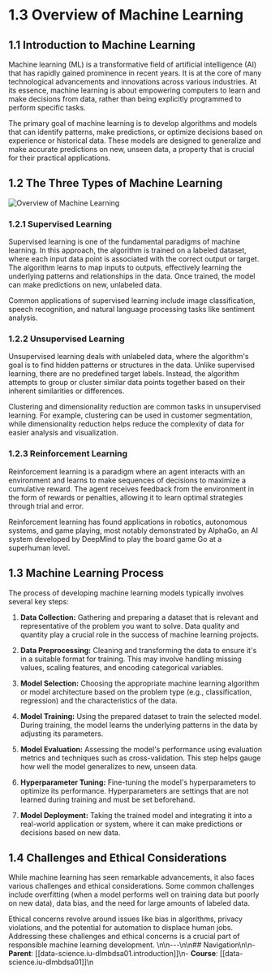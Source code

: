 # 1.3 Overview of Machine Learning

## 1.1 Introduction to Machine Learning

Machine learning (ML) is a transformative field of artificial intelligence (AI) that has rapidly gained prominence in recent years. It is at the core of many technological advancements and innovations across various industries. At its essence, machine learning is about empowering computers to learn and make decisions from data, rather than being explicitly programmed to perform specific tasks.

The primary goal of machine learning is to develop algorithms and models that can identify patterns, make predictions, or optimize decisions based on experience or historical data. These models are designed to generalize and make accurate predictions on new, unseen data, a property that is crucial for their practical applications.

## 1.2 The Three Types of Machine Learning

![Overview of Machine Learning](<Screenshot from 2023-09-27 17-50-27.png>)

### 1.2.1 Supervised Learning

Supervised learning is one of the fundamental paradigms of machine learning. In this approach, the algorithm is trained on a labeled dataset, where each input data point is associated with the correct output or target. The algorithm learns to map inputs to outputs, effectively learning the underlying patterns and relationships in the data. Once trained, the model can make predictions on new, unlabeled data.

Common applications of supervised learning include image classification, speech recognition, and natural language processing tasks like sentiment analysis.

### 1.2.2 Unsupervised Learning

Unsupervised learning deals with unlabeled data, where the algorithm's goal is to find hidden patterns or structures in the data. Unlike supervised learning, there are no predefined target labels. Instead, the algorithm attempts to group or cluster similar data points together based on their inherent similarities or differences.

Clustering and dimensionality reduction are common tasks in unsupervised learning. For example, clustering can be used in customer segmentation, while dimensionality reduction helps reduce the complexity of data for easier analysis and visualization.

### 1.2.3 Reinforcement Learning

Reinforcement learning is a paradigm where an agent interacts with an environment and learns to make sequences of decisions to maximize a cumulative reward. The agent receives feedback from the environment in the form of rewards or penalties, allowing it to learn optimal strategies through trial and error.

Reinforcement learning has found applications in robotics, autonomous systems, and game playing, most notably demonstrated by AlphaGo, an AI system developed by DeepMind to play the board game Go at a superhuman level.

## 1.3 Machine Learning Process

The process of developing machine learning models typically involves several key steps:

1. **Data Collection:** Gathering and preparing a dataset that is relevant and representative of the problem you want to solve. Data quality and quantity play a crucial role in the success of machine learning projects.

2. **Data Preprocessing:** Cleaning and transforming the data to ensure it's in a suitable format for training. This may involve handling missing values, scaling features, and encoding categorical variables.

3. **Model Selection:** Choosing the appropriate machine learning algorithm or model architecture based on the problem type (e.g., classification, regression) and the characteristics of the data.

4. **Model Training:** Using the prepared dataset to train the selected model. During training, the model learns the underlying patterns in the data by adjusting its parameters.

5. **Model Evaluation:** Assessing the model's performance using evaluation metrics and techniques such as cross-validation. This step helps gauge how well the model generalizes to new, unseen data.

6. **Hyperparameter Tuning:** Fine-tuning the model's hyperparameters to optimize its performance. Hyperparameters are settings that are not learned during training and must be set beforehand.

7. **Model Deployment:** Taking the trained model and integrating it into a real-world application or system, where it can make predictions or decisions based on new data.

## 1.4 Challenges and Ethical Considerations

While machine learning has seen remarkable advancements, it also faces various challenges and ethical considerations. Some common challenges include overfitting (when a model performs well on training data but poorly on new data), data bias, and the need for large amounts of labeled data.

Ethical concerns revolve around issues like bias in algorithms, privacy violations, and the potential for automation to displace human jobs. Addressing these challenges and ethical concerns is a crucial part of responsible machine learning development.
\n\n---\n\n## Navigation\n\n- **Parent**: [[data-science.iu-dlmbdsa01.introduction]]\n- **Course**: [[data-science.iu-dlmbdsa01]]\n